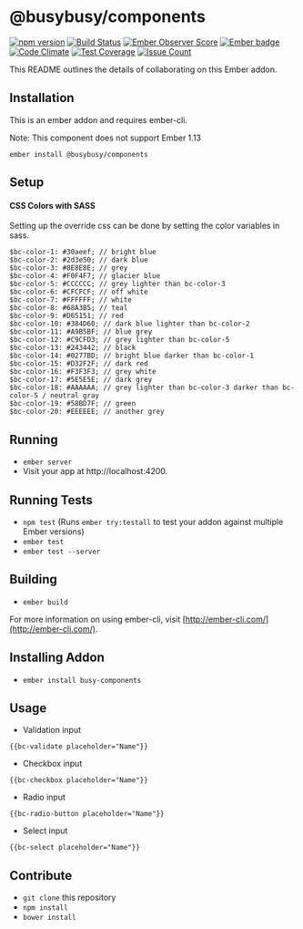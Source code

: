 # @busybusy/components
[![npm version](https://badge.fury.io/js/busy-components.svg)](https://badge.fury.io/js/busy-components)
[![Build Status](https://travis-ci.org/busybusy/webapp-busy-components.svg?branch=master)](https://travis-ci.org/busybusy/webapp-busy-components)
[![Ember Observer Score](https://emberobserver.com/badges/busy-components.svg)](https://emberobserver.com/addons/busy-components)
[![Ember badge][ember-badge]][embadge]
[![Code Climate](https://codeclimate.com/github/busybusy/webapp-busy-components/badges/gpa.svg)](https://codeclimate.com/github/busybusy/webapp-busy-components)
[![Test Coverage](https://codeclimate.com/github/busybusy/webapp-busy-components/badges/coverage.svg)](https://codeclimate.com/github/busybusy/webapp-busy-components/coverage)
[![Issue Count](https://codeclimate.com/github/busybusy/webapp-busy-components/badges/issue_count.svg)](https://codeclimate.com/github/busybusy/webapp-busy-components)


This README outlines the details of collaborating on this Ember addon.

## Installation

This is an ember addon and requires ember-cli.

Note: This component does not support Ember 1.13

```
ember install @busybusy/components
```

## Setup

#### CSS Colors with SASS
Setting up the override css can be done by setting the color variables in sass.
```
$bc-color-1: #30aeef; // bright blue
$bc-color-2: #2d3e50; // dark blue
$bc-color-3: #8E8E8E; // grey
$bc-color-4: #F0F4F7; // glacier blue
$bc-color-5: #CCCCCC; // grey lighter than bc-color-3
$bc-color-6: #CFCFCF; // off white
$bc-color-7: #FFFFFF; // white
$bc-color-8: #68A3B5; // teal
$bc-color-9: #D65151; // red
$bc-color-10: #384D60; // dark blue lighter than bc-color-2
$bc-color-11: #A9B5BF; // blue grey
$bc-color-12: #C9CFD3; // grey lighter than bc-color-5
$bc-color-13: #243442; // black
$bc-color-14: #0277BD; // bright blue darker than bc-color-1
$bc-color-15: #D32F2F; // dark red
$bc-color-16: #F3F3F3; // grey white
$bc-color-17: #5E5E5E; // dark grey
$bc-color-18: #AAAAAA; // grey lighter than bc-color-3 darker than bc-color-5 / neutral gray
$bc-color-19: #58BD7F; // green
$bc-color-20: #EEEEEE; // another grey
```

## Running

* `ember server`
* Visit your app at http://localhost:4200.

## Running Tests

* `npm test` (Runs `ember try:testall` to test your addon against multiple Ember versions)
* `ember test`
* `ember test --server`

## Building

* `ember build`

For more information on using ember-cli, visit [http://ember-cli.com/](http://ember-cli.com/).

## Installing Addon

* `ember install busy-components`

## Usage

* Validation input
```
{{bc-validate placeholder="Name"}}
```

* Checkbox input
```
{{bc-checkbox placeholder="Name"}}
```

* Radio input
```
{{bc-radio-button placeholder="Name"}}
```

* Select input
```
{{bc-select placeholder="Name"}}
```

## Contribute

* `git clone` this repository
* `npm install`
* `bower install`

[embadge]: http://embadge.io/
[ember-badge]: http://embadge.io/v1/badge.svg?start=2.16.2
